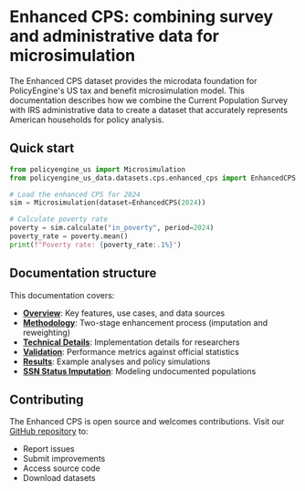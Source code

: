 # Enhanced CPS: combining survey and administrative data for microsimulation

The Enhanced CPS dataset provides the microdata foundation for PolicyEngine's US tax and benefit microsimulation model. This documentation describes how we combine the Current Population Survey with IRS administrative data to create a dataset that accurately represents American households for policy analysis.

## Quick start

```python
from policyengine_us import Microsimulation
from policyengine_us_data.datasets.cps.enhanced_cps import EnhancedCPS

# Load the enhanced CPS for 2024
sim = Microsimulation(dataset=EnhancedCPS(2024))

# Calculate poverty rate
poverty = sim.calculate("in_poverty", period=2024)
poverty_rate = poverty.mean()
print(f"Poverty rate: {poverty_rate:.1%}")
```

## Documentation structure

This documentation covers:

- **[Overview](overview)**: Key features, use cases, and data sources
- **[Methodology](methodology)**: Two-stage enhancement process (imputation and reweighting)
- **[Technical Details](technical_details)**: Implementation details for researchers
- **[Validation](validation)**: Performance metrics against official statistics
- **[Results](results)**: Example analyses and policy simulations
- **[SSN Status Imputation](ssn_statuses_imputation)**: Modeling undocumented populations

## Contributing

The Enhanced CPS is open source and welcomes contributions. Visit our [GitHub repository](https://github.com/PolicyEngine/policyengine-us-data) to:
- Report issues
- Submit improvements
- Access source code
- Download datasets

